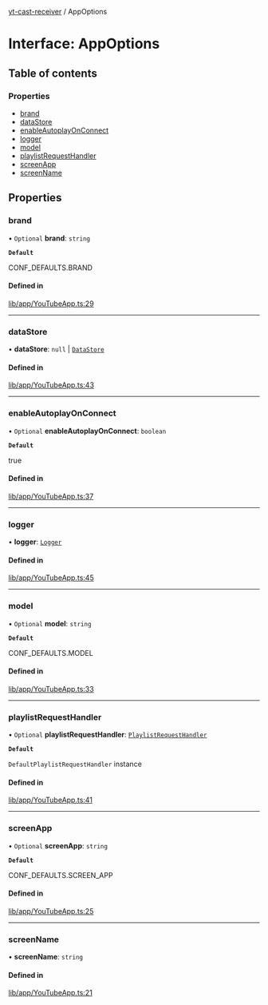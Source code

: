 [yt-cast-receiver](../README.md) / AppOptions

# Interface: AppOptions

## Table of contents

### Properties

- [brand](AppOptions.md#brand)
- [dataStore](AppOptions.md#datastore)
- [enableAutoplayOnConnect](AppOptions.md#enableautoplayonconnect)
- [logger](AppOptions.md#logger)
- [model](AppOptions.md#model)
- [playlistRequestHandler](AppOptions.md#playlistrequesthandler)
- [screenApp](AppOptions.md#screenapp)
- [screenName](AppOptions.md#screenname)

## Properties

### brand

• `Optional` **brand**: `string`

**`Default`**

CONF_DEFAULTS.BRAND

#### Defined in

[lib/app/YouTubeApp.ts:29](https://github.com/patrickkfkan/yt-cast-receiver/blob/a7c9efd/src/lib/app/YouTubeApp.ts#L29)

___

### dataStore

• **dataStore**: ``null`` \| [`DataStore`](../classes/DataStore.md)

#### Defined in

[lib/app/YouTubeApp.ts:43](https://github.com/patrickkfkan/yt-cast-receiver/blob/a7c9efd/src/lib/app/YouTubeApp.ts#L43)

___

### enableAutoplayOnConnect

• `Optional` **enableAutoplayOnConnect**: `boolean`

**`Default`**

true

#### Defined in

[lib/app/YouTubeApp.ts:37](https://github.com/patrickkfkan/yt-cast-receiver/blob/a7c9efd/src/lib/app/YouTubeApp.ts#L37)

___

### logger

• **logger**: [`Logger`](Logger.md)

#### Defined in

[lib/app/YouTubeApp.ts:45](https://github.com/patrickkfkan/yt-cast-receiver/blob/a7c9efd/src/lib/app/YouTubeApp.ts#L45)

___

### model

• `Optional` **model**: `string`

**`Default`**

CONF_DEFAULTS.MODEL

#### Defined in

[lib/app/YouTubeApp.ts:33](https://github.com/patrickkfkan/yt-cast-receiver/blob/a7c9efd/src/lib/app/YouTubeApp.ts#L33)

___

### playlistRequestHandler

• `Optional` **playlistRequestHandler**: [`PlaylistRequestHandler`](../classes/PlaylistRequestHandler.md)

**`Default`**

`DefaultPlaylistRequestHandler` instance

#### Defined in

[lib/app/YouTubeApp.ts:41](https://github.com/patrickkfkan/yt-cast-receiver/blob/a7c9efd/src/lib/app/YouTubeApp.ts#L41)

___

### screenApp

• `Optional` **screenApp**: `string`

**`Default`**

CONF_DEFAULTS.SCREEN_APP

#### Defined in

[lib/app/YouTubeApp.ts:25](https://github.com/patrickkfkan/yt-cast-receiver/blob/a7c9efd/src/lib/app/YouTubeApp.ts#L25)

___

### screenName

• **screenName**: `string`

#### Defined in

[lib/app/YouTubeApp.ts:21](https://github.com/patrickkfkan/yt-cast-receiver/blob/a7c9efd/src/lib/app/YouTubeApp.ts#L21)
